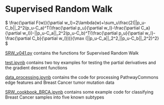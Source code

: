 # Supervised Random Walk

$ \frac{\partial F(w)}{\partial w_l}=2\lambda(w)+\sum_u\frac{2(||p_u-C_b||_2^2(p_u-C_a)^T(\frac{\partial p_u}{\partial w_l}-\frac{\partial C_a}{\partial w_l})-||p_u-C_a||_2^2(p_u-C_b)^T(\frac{\partial p_u}{\partial w_l}-\frac{\partial C_b}{\partial w_l}))}{\max (||p_u-C_a||_2^2,||p_u-C_b||_2^2)^2} $


[SRW_v041.py](./SRW_v041.py) contains the functions for Supervised Random Walk

[test.ipynb](./test.ipynb) contains two toy examples for testing the partial derivatives and the gradient descent functions  
  
[data_processing.ipynb](./data_processing.ipynb) contains the code for processing PathwayCommons edge features and Breast Cancer tumor mutation data  

[SRW_cookbook_BRCA.ipynb](./SRW_cookbook_BRCA.ipynb) contains some example code for classifying Breast Cancer samples into five known subtypes   
